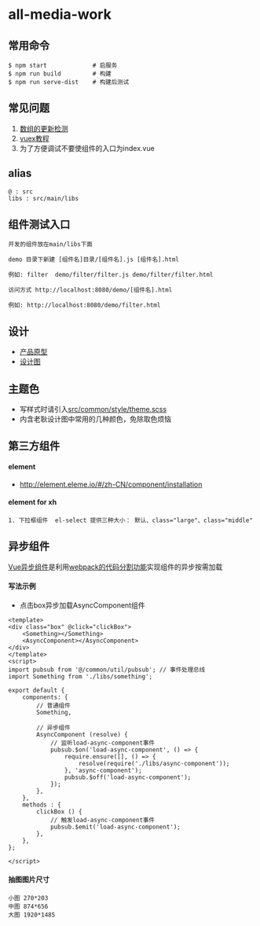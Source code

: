 all-media-work
==============

## 常用命令
```
$ npm start    			# 启服务
$ npm run build 		# 构建
$ npm run serve-dist	# 构建后测试
```
## 常见问题

1. [数组的更新检测](https://cn.vuejs.org/v2/guide/list.html#数组更新检测)
2. [vuex教程](https://vuex.vuejs.org/zh-cn/)
3. 为了方便调试不要使组件的入口为index.vue

## alias
```
@ : src
libs : src/main/libs
```

## 组件测试入口
```
开发的组件放在main/libs下面

demo 目录下新建 [组件名]目录/[组件名].js [组件名].html

例如: filter  demo/filter/filter.js demo/filter/filter.html

访问方式 http://localhost:8080/demo/[组件名].html

例如: http://localhost:8080/demo/filter.html
```

## 设计
- [产品原型](http://172.21.84.43/liuting/all-media-pd)
- [设计图](http://172.21.84.43/gengbingyan/xhs-cms-pic)

## 主题色
- 写样式时请引入[src/common/style/theme.scss](http://172.21.84.43/chenzhi/all-media-work/blob/master/src/common/style/theme.scss)
- 内含老耿设计图中常用的几种颜色，免除取色烦恼

## 第三方组件

#### element
- <http://element.eleme.io/#/zh-CN/component/installation>

#### element for xh
```
1. 下拉框组件  el-select 提供三种大小： 默认、class="large"、class="middle"

```

## 异步组件

[Vue异步组件](https://cn.vuejs.org/v2/guide/components.html#异步组件)是利用[webpack的代码分割功能](https://webpack.js.org/guides/code-splitting/)实现组件的异步按需加载

#### 写法示例
- 点击box异步加载AsyncComponent组件

```
<template>
<div class="box" @click="clickBox">
	<Something></Something>
	<AsyncComponent></AsyncComponent>
</div>
</template>
<script>
import pubsub from '@/common/util/pubsub'; // 事件处理总线
import Something from './libs/something';

export default {
	components: {
		// 普通组件
		Something,

		// 异步组件
		AsyncComponent (resolve) {
			// 监听load-async-component事件
			pubsub.$on('load-async-component', () => {
				require.ensure([], () => {
					resolve(require('./libs/async-component'));
				}, 'async-component');
				pubsub.$off('load-async-component');
			});
		},
	},
	methods : {
		clickBox () {
			// 触发load-async-component事件
			pubsub.$emit('load-async-component');
		},
	},
};

</script>

```


#### 抽图图片尺寸
```
小图 270*203
中图 874*656
大图 1920*1485

```



